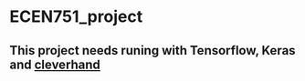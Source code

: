 # ECEN751_project
## This project needs runing with Tensorflow, Keras and  [cleverhand](https://github.com/openai/cleverhans.git)
